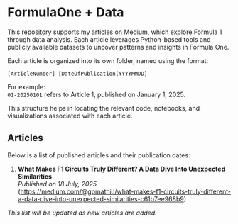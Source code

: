 # FormulaOne + Data

This repository supports my articles on Medium, which explore Formula 1 through data analysis. Each article leverages Python-based tools and publicly available datasets to uncover patterns and insights in Formula One.

Each article is organized into its own folder, named using the format:

`[ArticleNumber]-[DateOfPublication(YYYYMMDD]`

For example:  
`01-20250101` refers to Article 1, published on January 1, 2025.

This structure helps in locating the relevant code, notebooks, and visualizations associated with each article.

## Articles

Below is a list of published articles and their publication dates:

1. **What Makes F1 Circuits Truly Different? A Data Dive Into Unexpected Similarities**  
   *Published on 18 July, 2025*  
(https://medium.com/@gomathi.l/what-makes-f1-circuits-truly-different-a-data-dive-into-unexpected-similarities-c61b7ee968b9)

*This list will be updated as new articles are added.*
